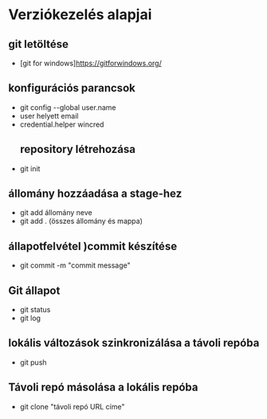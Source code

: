 # Verziókezelés alapjai
## git letöltése
- [git for windows]https://gitforwindows.org/
## konfigurációs parancsok
- git config --global user.name
- user helyett email
- credential.helper wincred
  ## repository létrehozása
- git init
## állomány hozzáadása a stage-hez
- git add állomány neve
- git add . (összes állomány és mappa)
## állapotfelvétel )commit készítése 
- git commit -m "commit message"
 ## Git állapot
 - git status
 - git log
## lokális változások szinkronizálása a távoli repóba
- git push
## Távoli repó másolása a lokális repóba
- git clone "távoli repó URL címe"
